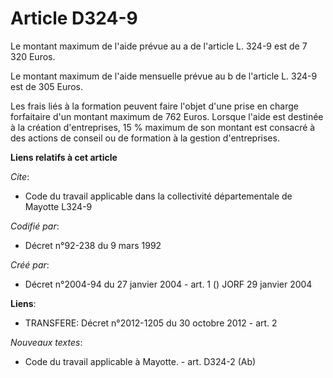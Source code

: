 # Article D324-9

Le montant maximum de l'aide prévue au a de l'article L. 324-9 est de 7 320 Euros.

Le montant maximum de l'aide mensuelle prévue au b de l'article L. 324-9 est de 305 Euros.

Les frais liés à la formation peuvent faire l'objet d'une prise en charge forfaitaire d'un montant maximum de 762 Euros.
Lorsque l'aide est destinée à la création d'entreprises, 15 % maximum de son montant est consacré à des actions de conseil ou
de formation à la gestion d'entreprises.

**Liens relatifs à cet article**

_Cite_:

  - Code du travail applicable dans la collectivité départementale de Mayotte L324-9

_Codifié par_:

  - Décret n°92-238 du 9 mars 1992

_Créé par_:

  - Décret n°2004-94 du 27 janvier 2004 - art. 1 () JORF 29 janvier 2004

**Liens**:

  - TRANSFERE: Décret n°2012-1205 du 30 octobre 2012 - art. 2

_Nouveaux textes_:

  - Code du travail applicable à Mayotte. - art. D324-2 (Ab)
